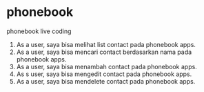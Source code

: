 # phonebook
phonebook live coding

1. As a user, saya bisa melihat list contact pada phonebook apps.
2. As a user, saya bisa mencari contact berdasarkan nama pada phonebook apps.
3. As a user, saya bisa menambah contact pada phonebook apps.
4. As s user, saya bisa mengedit contact pada phonebook apps.
5. As a user, saya bisa mendelete contact pada phonebook apps.  


